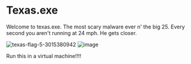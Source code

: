 # Texas.exe



Welcome to texas.exe.
The most scary malware ever n' the big 25.
Every second you aren't running at 24 mph. He gets closer.




![texas-flag-5-3015380942](https://github.com/user-attachments/assets/a08b294e-c2f4-424a-9c84-d12cb5797ba0)
![image](https://github.com/user-attachments/assets/aca725c9-8f32-4b4a-9f77-17d878418da0)




Run this in a virtual machine!!!!
